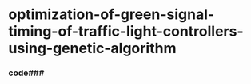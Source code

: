 # optimization-of-green-signal-timing-of-traffic-light-controllers-using-genetic-algorithm
### code###

